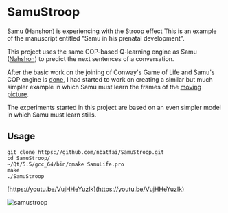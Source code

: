 # SamuStroop
[Samu](http://arxiv.org/abs/1511.02889) (Hanshon) is experiencing with the Stroop effect
This is an example of the manuscript entitled "Samu in his prenatal development".

This project uses the same COP-based Q-learning engine as Samu ([Nahshon](https://github.com/nbatfai/nahshon)) 
to predict the next sentences of a conversation. 

After the basic work on the joining 
of Conway's Game of Life and Samu's COP engine is [done](https://github.com/nbatfai/SamuLife), 
I had started to work on creating a similar but much simpler example 
in which Samu must learn the frames of the [moving picture](https://github.com/nbatfai/SamuMovie).

The experiments started in this project are based on an even simpler model in which Samu must learn stills.

## Usage

```
git clone https://github.com/nbatfai/SamuStroop.git
cd SamuStroop/
~/Qt/5.5/gcc_64/bin/qmake SamuLife.pro
make
./SamuStroop
```
[https://youtu.be/VujHHeYuzIk](https://youtu.be/VujHHeYuzIk)

![samustroop](https://cloud.githubusercontent.com/assets/3148120/12371932/893eca66-bc45-11e5-9b29-aa19884a551c.png)